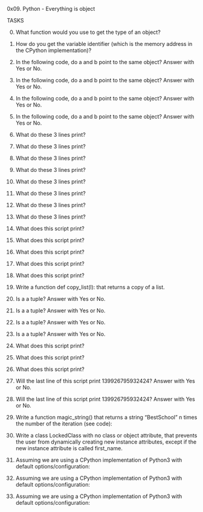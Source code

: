 0x09. Python - Everything is object

TASKS

0. What function would you use to get the type of an object?

1. How do you get the variable identifier (which is the memory address in the CPython implementation)?

2. In the following code, do a and b point to the same object? Answer with Yes or No.

3. In the following code, do a and b point to the same object? Answer with Yes or No.

4. In the following code, do a and b point to the same object? Answer with Yes or No.

5. In the following code, do a and b point to the same object? Answer with Yes or No.

6. What do these 3 lines print?

7. What do these 3 lines print?

8. What do these 3 lines print?

9. What do these 3 lines print?

10. What do these 3 lines print?

11. What do these 3 lines print?

12. What do these 3 lines print?

13. What do these 3 lines print?

14. What does this script print?

15. What does this script print?

16. What does this script print?

17. What does this script print?

18. What does this script print?

19. Write a function def copy_list(l): that returns a copy of a list.

20. Is a a tuple? Answer with Yes or No.

21. Is a a tuple? Answer with Yes or No.

22. Is a a tuple? Answer with Yes or No.

23. Is a a tuple? Answer with Yes or No.

24. What does this script print?

25. What does this script print?

26. What does this script print?

27. Will the last line of this script print 139926795932424? Answer with Yes or No.

28. Will the last line of this script print 139926795932424? Answer with Yes or No.

29. Write a function magic_string() that returns a string “BestSchool” n times the number of the iteration (see code):

30. Write a class LockedClass with no class or object attribute, that prevents the user from dynamically creating new instance attributes, except if the new instance attribute is called first_name.

31. Assuming we are using a CPython implementation of Python3 with default options/configuration:

32. Assuming we are using a CPython implementation of Python3 with default options/configuration:

33. Assuming we are using a CPython implementation of Python3 with default options/configuration: